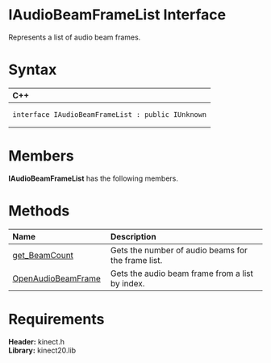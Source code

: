 IAudioBeamFrameList Interface  
=============================  

Represents a list of audio beam frames. <span id="syntaxSection"></span>

Syntax  
======  

<table>
<colgroup>
<col width="100%" />
</colgroup>
<thead>
<tr class="header">
<th align="left">C++</th>
</tr>
</thead>
<tbody>
<tr class="odd">
<td align="left"><pre><code>interface IAudioBeamFrameList : public IUnknown</code></pre></td>
</tr>
</tbody>
</table>

<span id="classMembersSection"></span>

Members  
=======  

**IAudioBeamFrameList** has the following members.  

<span id="publicmethodsSection"></span>

Methods  
=======  

<table>
<colgroup>
<col width="30%" />
<col width="60%" />
</colgroup>
<thead>
<tr class="header">
<th align="left">Name</th>
<th align="left">Description</th>
</tr>
</thead>
<tbody>
<tr class="odd">
<td align="left"><a href="IAudioBeamFrameList/Methods/get_BeamCount_Method.md">get_BeamCount</a></td>
<td align="left">Gets the number of audio beams for the frame list.</td>
</tr>
<tr class="even">
<td align="left"><a href="IAudioBeamFrameList/Methods/OpenAudioBeamFrame_Method.md">OpenAudioBeamFrame</a></td>
<td align="left">Gets the audio beam frame from a list by index.</td>
</tr>
</tbody>
</table>

<span id="requirements"></span>

Requirements  
============  

**Header:** kinect.h  
**Library:** kinect20.lib  



<!--Please do not edit the data in the comment block below.-->
<!--
TOCTitle : IAudioBeamFrameList Interface
RLTitle : IAudioBeamFrameList Interface
KeywordK : IAudioBeamFrameList interface, about
HelpPriority : 2
TopicType : apiref
KeywordF : IAudioBeamFrameList
KeywordF : Microsoft.Kinect.kinect.IAudioBeamFrameList
KeywordA : T:Microsoft.Kinect.kinect.IAudioBeamFrameList
AssetID : T:Microsoft.Kinect.kinect.IAudioBeamFrameList
Locale : en-us
CommunityContent : 1
APIType : Managed
APILocation : 
APIName : Microsoft.Kinect.kinect.IAudioBeamFrameList
TargetOS : Windows
TopicType : kbSyntax
DevLang : C++
DocSet : K4Wv2
ProjType : K4Wv2Proj
Technology : Kinect for Windows
Product : Kinect for Windows SDK v2
productversion : 20
-->
